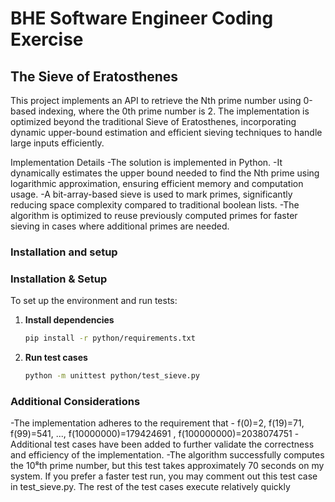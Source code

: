 # BHE Software Engineer Coding Exercise

## The Sieve of Eratosthenes

This project implements an API to retrieve the Nth prime number using 0-based indexing, where the 0th prime number is 2. The implementation is optimized beyond the traditional Sieve of Eratosthenes, incorporating dynamic upper-bound estimation and efficient sieving techniques to handle large inputs efficiently.

Implementation Details
-The solution is implemented in Python.
-It dynamically estimates the upper bound needed to find the Nth prime using logarithmic approximation, ensuring efficient memory and computation usage.
-A bit-array-based sieve is used to mark primes, significantly reducing space complexity compared to traditional boolean lists.
-The algorithm is optimized to reuse previously computed primes for faster sieving in cases where additional primes are needed.

### Installation and setup

### Installation & Setup  

To set up the environment and run tests:  

1. **Install dependencies**  
   ```sh  
   pip install -r python/requirements.txt  

1. **Run test cases**  
   ```sh  
   python -m unittest python/test_sieve.py  

### Additional Considerations

-The implementation adheres to the requirement that - f(0)=2, f(19)=71, f(99)=541, ..., f(10000000)=179424691 , f(100000000)=2038074751
-Additional test cases have been added to further validate the correctness and efficiency of the implementation.
-The algorithm successfully computes the 10⁸th prime number, but this test takes approximately 70 seconds on my system. If you prefer a faster test run, you may comment out this test case in test_sieve.py. The rest of the test cases execute relatively quickly

